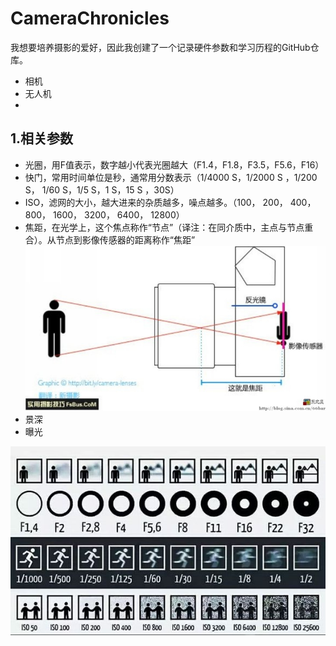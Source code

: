 # CameraChronicles
我想要培养摄影的爱好，因此我创建了一个记录硬件参数和学习历程的GitHub仓库。

- 相机
- 无人机
- 

## 1.相关参数

- 光圈，用F值表示，数字越小代表光圈越大（F1.4，F1.8，F3.5，F5.6，F16）
- 快门，常用时间单位是秒，通常用分数表示（1/4000 S，1/2000 S ，1/200 S， 1/60 S，1/5 S，1 S，15 S ，30S）
- ISO，滤网的大小，越大进来的杂质越多，噪点越多。（100， 200， 400， 800， 1600， 3200， 6400， 12800）
- 焦距，在光学上，这个焦点称作“节点”（译注：在同介质中，主点与节点重合）。从节点到影像传感器的距离称作“焦距”![img](assets/83646be6ece1e195df7d2d33a57a90be.jpg)
- 景深
- 曝光

![img](assets/1002191-20190411000014189-1270038618.jpg)

